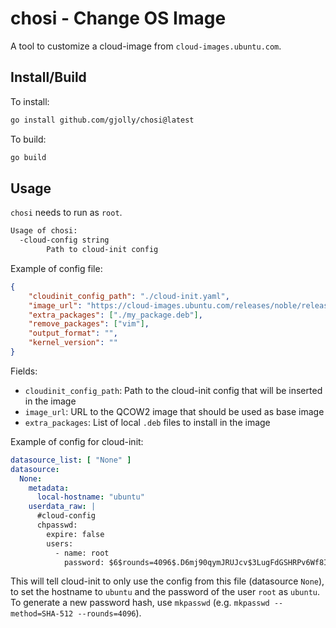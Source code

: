 # chosi - Change OS Image

A tool to customize a cloud-image from `cloud-images.ubuntu.com`.

## Install/Build

To install:

```bash
go install github.com/gjolly/chosi@latest
```

To build:

```bash
go build
```

## Usage

`chosi` needs to run as `root`.

```bash
Usage of chosi:
  -cloud-config string
        Path to cloud-init config
```

Example of config file:

```json
{
    "cloudinit_config_path": "./cloud-init.yaml",
    "image_url": "https://cloud-images.ubuntu.com/releases/noble/release/ubuntu-24.04-server-cloudimg-amd64.img",
    "extra_packages": ["./my_package.deb"],
    "remove_packages": ["vim"],
    "output_format": "",
    "kernel_version": ""
}
```

Fields:
 * `cloudinit_config_path`: Path to the cloud-init config that will be inserted in the image
 * `image_url`: URL to the QCOW2 image that should be used as base image
 * `extra_packages`: List of local `.deb` files to install in the image

Example of config for cloud-init:

```yaml
datasource_list: [ "None" ]
datasource:
  None:
    metadata:
      local-hostname: "ubuntu"
    userdata_raw: |
      #cloud-config
      chpasswd:
        expire: false
        users:
          - name: root
            password: $6$rounds=4096$.D6mj90qymJRUJcv$3LugFdGSHRPv6Wf8IVOxwq7OZjEN14mNBtjfa2KVpDkv0Qa.vV0MjbpfA46E6dpQBL7HNDFzzXyO3lJ7/nFDO1
```

This will tell cloud-init to only use the config from this file (datasource `None`), to set the hostname to `ubuntu` and the password of the user `root` as `ubuntu`. To generate a new password hash, use `mkpasswd` (e.g. `mkpasswd --method=SHA-512 --rounds=4096`).
